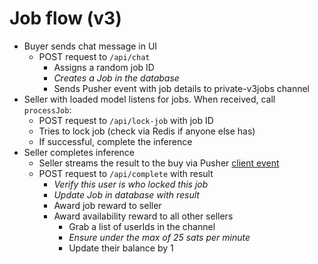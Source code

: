 # Job flow (v3)

- Buyer sends chat message in UI
  - POST request to `/api/chat`
    - Assigns a random job ID
    - _Creates a Job in the database_
    - Sends Pusher event with job details to private-v3jobs channel
- Seller with loaded model listens for jobs. When received, call `processJob`:
  - POST request to `/api/lock-job` with job ID
  - Tries to lock job (check via Redis if anyone else has)
  - If successful, complete the inference
- Seller completes inference
  - Seller streams the result to the buy via Pusher [client event](https://pusher.com/docs/channels/using_channels/events/#triggering-client-events)
  - POST request to `/api/complete` with result
    - _Verify this user is who locked this job_
    - _Update Job in database with result_
    - Award job reward to seller
    - Award availability reward to all other sellers
      - Grab a list of userIds in the channel
      - _Ensure under the max of 25 sats per minute_
      - Update their balance by 1
